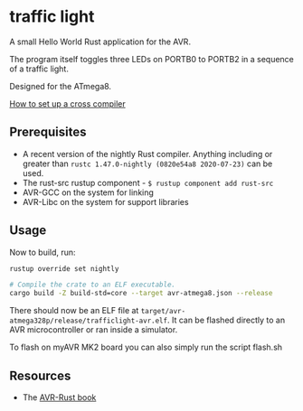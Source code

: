 # traffic light

A small Hello World Rust application for the AVR.

The program itself toggles three LEDs on PORTB0 to PORTB2 in a sequence of a traffic light.

Designed for the ATmega8.

[How to set up a cross compiler](https://github.com/avr-rust/rust)

## Prerequisites

  * A recent version of the nightly Rust compiler. Anything including or greater than `rustc 1.47.0-nightly (0820e54a8 2020-07-23)` can be used.
  * The rust-src rustup component - `$ rustup component add rust-src`
  * AVR-GCC on the system for linking
  * AVR-Libc on the system for support libraries

## Usage


Now to build, run:

```bash
rustup override set nightly

# Compile the crate to an ELF executable.
cargo build -Z build-std=core --target avr-atmega8.json --release

```
There should now be an ELF file at `target/avr-atmega328p/release/trafficlight-avr.elf`. It
can be flashed directly to an AVR microcontroller or ran inside a simulator.

To flash on myAVR MK2 board you can also simply run the script flash.sh


## Resources

  * The [AVR-Rust book](https://book.avr-rust.com)

